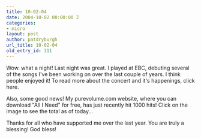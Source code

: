 ```yaml
---
title: 10-02-04
date: 2004-10-02 00:00:00 Z
categories:
- micro
layout: post
author: patdryburgh
url_title: 10-02-04
old_entry_id: 311
---
```


Wow. what a night! Last night was great. I played at EBC, debuting several of the songs I've been working on over the last couple of years. I think people enjoyed it! To read more about the concert and it's happenings, click here.

Also, some good news! My purevolume.com website, where you can download "All I Need" for free, has just recently hit 1000 hits! Click on the image to see the total as of today...
 
Thanks for all who have supported me over the last year. You are truly a blessing! God bless!